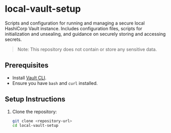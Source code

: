 # local-vault-setup

Scripts and configuration for running and managing a secure local HashiCorp Vault instance. Includes configuration files, scripts for initialization and unsealing, and guidance on securely storing and accessing secrets.

> Note: This repository does not contain or store any sensitive data.

## Prerequisites

- Install [Vault CLI](https://www.vaultproject.io/docs/install).
- Ensure you have `bash` and `curl` installed.

## Setup Instructions

1. Clone the repository:

   ```bash
   git clone <repository-url>
   cd local-vault-setup
   ```
